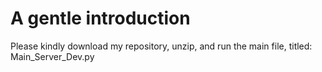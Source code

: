 # A gentle introduction

Please kindly download my repository, unzip, and run the main file, titled: Main_Server_Dev.py
